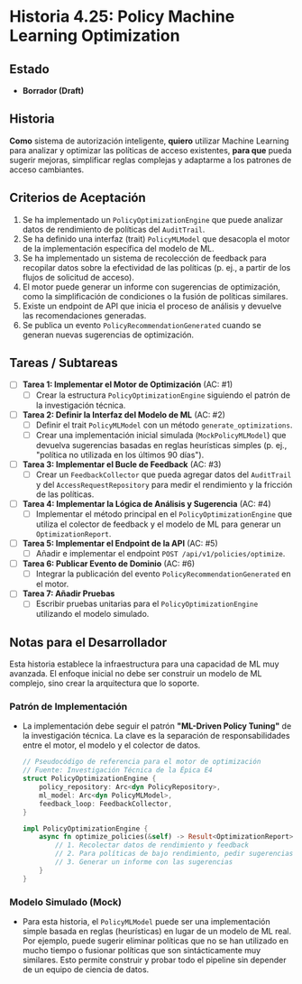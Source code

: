 # Historia 4.25: Policy Machine Learning Optimization

## Estado
- **Borrador (Draft)**

## Historia
**Como** sistema de autorización inteligente,
**quiero** utilizar Machine Learning para analizar y optimizar las políticas de acceso existentes,
**para que** pueda sugerir mejoras, simplificar reglas complejas y adaptarme a los patrones de acceso cambiantes.

## Criterios de Aceptación
1.  Se ha implementado un `PolicyOptimizationEngine` que puede analizar datos de rendimiento de políticas del `AuditTrail`.
2.  Se ha definido una interfaz (trait) `PolicyMLModel` que desacopla el motor de la implementación específica del modelo de ML.
3.  Se ha implementado un sistema de recolección de feedback para recopilar datos sobre la efectividad de las políticas (p. ej., a partir de los flujos de solicitud de acceso).
4.  El motor puede generar un informe con sugerencias de optimización, como la simplificación de condiciones o la fusión de políticas similares.
5.  Existe un endpoint de API que inicia el proceso de análisis y devuelve las recomendaciones generadas.
6.  Se publica un evento `PolicyRecommendationGenerated` cuando se generan nuevas sugerencias de optimización.

## Tareas / Subtareas
- [ ] **Tarea 1: Implementar el Motor de Optimización** (AC: #1)
    - [ ] Crear la estructura `PolicyOptimizationEngine` siguiendo el patrón de la investigación técnica.
- [ ] **Tarea 2: Definir la Interfaz del Modelo de ML** (AC: #2)
    - [ ] Definir el trait `PolicyMLModel` con un método `generate_optimizations`.
    - [ ] Crear una implementación inicial simulada (`MockPolicyMLModel`) que devuelva sugerencias basadas en reglas heurísticas simples (p. ej., "política no utilizada en los últimos 90 días").
- [ ] **Tarea 3: Implementar el Bucle de Feedback** (AC: #3)
    - [ ] Crear un `FeedbackCollector` que pueda agregar datos del `AuditTrail` y del `AccessRequestRepository` para medir el rendimiento y la fricción de las políticas.
- [ ] **Tarea 4: Implementar la Lógica de Análisis y Sugerencia** (AC: #4)
    - [ ] Implementar el método principal en el `PolicyOptimizationEngine` que utiliza el colector de feedback y el modelo de ML para generar un `OptimizationReport`.
- [ ] **Tarea 5: Implementar el Endpoint de la API** (AC: #5)
    - [ ] Añadir e implementar el endpoint `POST /api/v1/policies/optimize`.
- [ ] **Tarea 6: Publicar Evento de Dominio** (AC: #6)
    - [ ] Integrar la publicación del evento `PolicyRecommendationGenerated` en el motor.
- [ ] **Tarea 7: Añadir Pruebas**
    - [ ] Escribir pruebas unitarias para el `PolicyOptimizationEngine` utilizando el modelo simulado.

## Notas para el Desarrollador
Esta historia establece la infraestructura para una capacidad de ML muy avanzada. El enfoque inicial no debe ser construir un modelo de ML complejo, sino crear la arquitectura que lo soporte.

### Patrón de Implementación
* La implementación debe seguir el patrón **"ML-Driven Policy Tuning"** de la investigación técnica. La clave es la separación de responsabilidades entre el motor, el modelo y el colector de datos.
    ```rust
    // Pseudocódigo de referencia para el motor de optimización
    // Fuente: Investigación Técnica de la Épica E4
    struct PolicyOptimizationEngine {
        policy_repository: Arc<dyn PolicyRepository>,
        ml_model: Arc<dyn PolicyMLModel>,
        feedback_loop: FeedbackCollector,
    }

    impl PolicyOptimizationEngine {
        async fn optimize_policies(&self) -> Result<OptimizationReport> {
            // 1. Recolectar datos de rendimiento y feedback
            // 2. Para políticas de bajo rendimiento, pedir sugerencias al modelo de ML
            // 3. Generar un informe con las sugerencias
        }
    }
    ```
### Modelo Simulado (Mock)
* Para esta historia, el `PolicyMLModel` puede ser una implementación simple basada en reglas (heurísticas) en lugar de un modelo de ML real. Por ejemplo, puede sugerir eliminar políticas que no se han utilizado en mucho tiempo o fusionar políticas que son sintácticamente muy similares. Esto permite construir y probar todo el pipeline sin depender de un equipo de ciencia de datos.